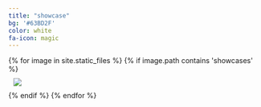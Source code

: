 ```yaml
---
title: "showcase"
bg: '#63BD2F'
color: white
fa-icon: magic
---
```

<div id='myshowcase' data-slick='{"slidesToShow": 2, "slidesToScroll": 2}'>
  {% for image in site.static_files %}
    {% if image.path contains 'showcases' %}
      <div> <img src=".{{image.path}}" style="padding:2%"> </div>
    {% endif %}
  {% endfor %}
</div>


